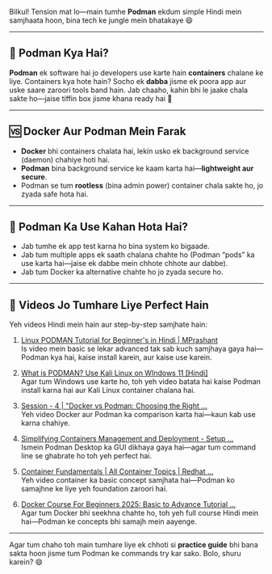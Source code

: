 Bilkul! Tension mat lo—main tumhe **Podman** ekdum simple Hindi mein samjhaata hoon, bina tech ke jungle mein bhatakaye 😄

---

## 🧠 Podman Kya Hai?

**Podman** ek software hai jo developers use karte hain **containers** chalane ke liye. Containers kya hote hain? Socho ek **dabba** jisme ek poora app aur uske saare zaroori tools band hain. Jab chaaho, kahin bhi le jaake chala sakte ho—jaise tiffin box jisme khana ready hai 🍱

---

## 🆚 Docker Aur Podman Mein Farak

- **Docker** bhi containers chalata hai, lekin usko ek background service (daemon) chahiye hoti hai.
- **Podman** bina background service ke kaam karta hai—**lightweight aur secure**.
- Podman se tum **rootless** (bina admin power) container chala sakte ho, jo zyada safe hota hai.

---

## 🔧 Podman Ka Use Kahan Hota Hai?

- Jab tumhe ek app test karna ho bina system ko bigaade.
- Jab tum multiple apps ek saath chalana chahte ho (Podman “pods” ka use karta hai—jaise ek dabbe mein chhote chhote aur dabbe).
- Jab tum Docker ka alternative chahte ho jo zyada secure ho.

---

## 🎥 Videos Jo Tumhare Liye Perfect Hain

Yeh videos Hindi mein hain aur step-by-step samjhate hain:

1. [Linux PODMAN Tutorial for Beginner's in Hindi | MPrashant](https://www.youtube.com/watch?v=AB04TJvmTO0)  
   Is video mein basic se lekar advanced tak sab kuch samjhaya gaya hai—Podman kya hai, kaise install karein, aur kaise use karein.

2. [What is PODMAN? Use Kali Linux on WIndows 11 [Hindi]](https://www.youtube.com/watch?v=OgQJWts6vRQ)  
   Agar tum Windows use karte ho, toh yeh video batata hai kaise Podman install karna hai aur Kali Linux container chalana hai.

3. [Session - 4 | "Docker vs Podman: Choosing the Right ...](https://www.youtube.com/watch?v=dS3Pv_wRRpY)  
   Yeh video Docker aur Podman ka comparison karta hai—kaun kab use karna chahiye.

4. [Simplifying Containers Management and Deployment - Setup ...](https://www.youtube.com/watch?v=PZI0RZjfzTY)  
   Ismein Podman Desktop ka GUI dikhaya gaya hai—agar tum command line se ghabrate ho toh yeh perfect hai.

5. [Container Fundamentals | All Container Topics | Redhat ...](https://www.youtube.com/watch?v=5_flkDsMh4M)  
   Yeh video container ka basic concept samjhata hai—Podman ko samajhne ke liye yeh foundation zaroori hai.

6. [Docker Course For Beginners 2025: Basic to Advance Tutorial ...](https://www.youtube.com/watch?v=OhnTMWmfTBE)  
   Agar tum Docker bhi seekhna chahte ho, toh yeh full course Hindi mein hai—Podman ke concepts bhi samajh mein aayenge.

---

Agar tum chaho toh main tumhare liye ek chhoti si **practice guide** bhi bana sakta hoon jisme tum Podman ke commands try kar sako. Bolo, shuru karein? 😄
